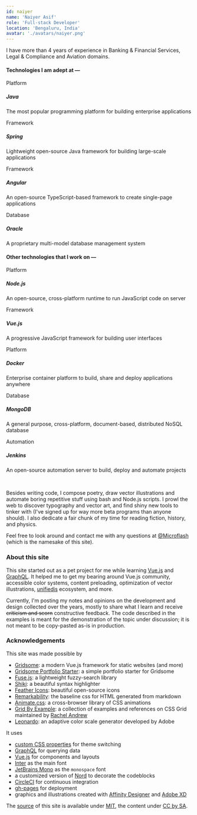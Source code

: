 ```yaml
---
id: naiyer
name: 'Naiyer Asif'
role: 'Full-stack Developer'
location: 'Bengaluru, India'
avatar: './avatars/naiyer.png'
---
```


I have more than 4 years of experience in Banking &amp; Financial Services, Legal &amp; Compliance and Aviation domains.

#### Technologies I am adept at &mdash;


<div class="grid-sm">
  <div class="grid-sm-cell">
    <div class="card">
      <div class="card-header">Platform</div>
      <h5 class="card-body">Java</h5>
      <p class="card-footer">The most popular programming platform for building enterprise applications</p>
    </div>
  </div>
  <div class="grid-sm-cell">
    <div class="card">
      <div class="card-header">Framework</div>
      <h5 class="card-body">Spring</h5>
      <p class="card-footer">Lightweight open-source Java framework for building large-scale applications</p>
    </div>
  </div><div class="grid-sm-cell">
    <div class="card">
      <div class="card-header">Framework</div>
      <h5 class="card-body">Angular</h5>
      <p class="card-footer">An open-source TypeScript-based framework to create single-page applications</p>
    </div>
  </div><div class="grid-sm-cell">
    <div class="card">
      <div class="card-header">Database</div>
      <h5 class="card-body">Oracle</h5>
      <p class="card-footer">A proprietary multi-model database management system</p>
    </div>
  </div>
</div>


#### Other technologies that I work on &mdash;


<div class="grid-sm">
  <div class="grid-sm-cell">
    <div class="card">
      <div class="card-header">Platform</div>
      <h5 class="card-body">Node.js</h5>
      <p class="card-footer">An open-source, cross-platform runtime to run JavaScript code on server</p>
    </div>
  </div>
  <div class="grid-sm-cell">
    <div class="card">
      <div class="card-header">Framework</div>
      <h5 class="card-body">Vue.js</h5>
      <p class="card-footer">A progressive JavaScript framework for building user interfaces</p>
    </div>
  </div>
  <div class="grid-sm-cell">
    <div class="card">
      <div class="card-header">Platform</div>
      <h5 class="card-body">Docker</h5>
      <p class="card-footer">Enterprise container platform to build, share and deploy applications anywhere</p>
    </div>
  </div><div class="grid-sm-cell">
    <div class="card">
      <div class="card-header">Database</div>
      <h5 class="card-body">MongoDB</h5>
      <p class="card-footer">A general purpose, cross-platform, document-based, distributed NoSQL database</p>
    </div>
  </div><div class="grid-sm-cell">
    <div class="card">
      <div class="card-header">Automation</div>
      <h5 class="card-body">Jenkins</h5>
      <p class="card-footer">An open-source automation server to build, deploy and automate projects</p>
    </div>
  </div>
</div>
<br>

Besides writing code, I compose poetry, draw vector illustrations and automate boring repetitive stuff using bash and Node.js scripts. I prowl the web to discover typography and vector art, and find shiny new tools to tinker with (I've signed up for way more beta programs than anyone should). I also dedicate a fair chunk of my time for reading fiction, history, and physics.

Feel free to look around and contact me with any questions at [@Microflash](https://www.twitter.com/Microflash) (which is the namesake of this site).

### About this site

This site started out as a pet project for me while learning [Vue.js](https://vuejs.org/) and [GraphQL](https://graphql.org/). It helped me to get my bearing around Vue.js community, accessible color systems, content preloading, optimization of vector illustrations, [unifiedjs](https://unifiedjs.com/) ecosystem, and more.

Currently, I'm posting my notes and opinions on the development and design collected over the years, mostly to share what I learn and receive ~~criticism and scorn~~ constructive feedback. The code described in the examples is meant for the demonstration of the topic under discussion; it is not meant to be copy-pasted as-is in production.

### Acknowledgements

This site was made possible by

- [Gridsome](https://gridsome.org/): a modern Vue.js framework for static websites (and more)
- [Gridsome Portfolio Starter](https://github.com/drehimself/gridsome-portfolio-starter): a simple portfolio starter for Gridsome
- [Fuse.js](https://fusejs.io/): a lightweight fuzzy-search library
- [Shiki](https://github.com/octref/shiki): a beautiful syntax highlighter
- [Feather Icons](https://feathericons.com/): beautiful open-source icons
- [Remarkability](https://mflash.dev/remarkability/): the baseline css for HTML generated from markdown
- [Animate.css](https://github.com/daneden/animate.css): a cross-browser library of CSS animations
- [Grid By Example](https://gridbyexample.com/): a collection of examples and references on CSS Grid maintained by [Rachel Andrew](https://rachelandrew.co.uk/)
- [Leonardo](https://github.com/adobe/leonardo): an adaptive color scale generator developed by Adobe

It uses

- [custom CSS properties](https://alligator.io/css/theming-custom-properties/) for theme switching
- [GraphQL](https://graphql.org/) for querying data
- [Vue.js](https://vuejs.org/) for components and layouts
- [Inter](https://rsms.me/inter/) as the main font
- [JetBrains Mono](https://github.com/JetBrains/JetBrainsMono) as the `monospace` font
- a customized version of [Nord](https://github.com/arcticicestudio/nord) to decorate the codeblocks
- [CircleCI](https://circleci.com/) for continuous integration
- [gh-pages](https://github.com/tschaub/gh-pages) for deployment
- graphics and illustrations created with [Affinity Designer](https://affinity.serif.com/en-gb/designer/) and [Adobe XD](https://www.adobe.com/in/products/xd.html)

The [source](https://github.com/Microflash/microflash.github.io) of this site is available under [MIT](https://github.com/Microflash/microflash.github.io/blob/release/LICENSE.md), the content under [CC by SA](https://creativecommons.org/licenses/by-sa/4.0/).